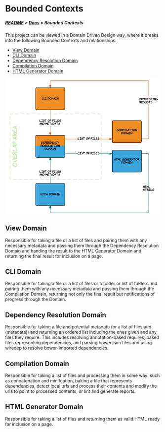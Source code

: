 # Bounded Contexts
##### [README](README.md) > [Docs](docs/) > Bounded Contexts

This project can be viewed in a Domain Driven Design way, where it breaks into the following
Bounded Contexts and relationships:

- [View Domain](#view-domain)
- [CLI Domain](#cli-domain)
- [Dependency Resolution Domain](#dependency-resolution-domain)
- [Compilation Domain](#compilation-domain)
- [HTML Generator Domain](#html-generator-domain)

![Bounded Context Overview Image](media/docs/jspackager--bounded-contexts.png)

## View Domain

Responsible for taking a file or a list of files and pairing them with any necessary metadata and passing them
through the Dependency Resolution Domain and handing the result to the HTML Generator Domain and returning
the final result for inclusion on a page.

## CLI Domain

Responsible for taking a file or a list of files or a folder or list of folders and pairing them
with any necessary metadata and passing them through the Compilation Domain, returning not only the final
result but notifications of progress through the Domain.

## Dependency Resolution Domain

Responsible for taking a file and potential metadata (or a list of files and (metadata)) and returning an ordered list
including the ones given and any files they require. This includes resolving annotation-based requires, baked files
representing dependencies, and parsing bower.json files and using wiredep to resolve bower-imported dependencies.

## Compilation Domain

Responsible for taking a list of files and processing them in some way: such as concatenation and minifcation, baking
a file that represents dependencies, detect local urls and process their contents and modify the urls to point
to processed contents, or lint and generate reports.


## HTML Generator Domain

Responsible for taking a list of files and returning them as valid HTML ready for inclusion on a page.
